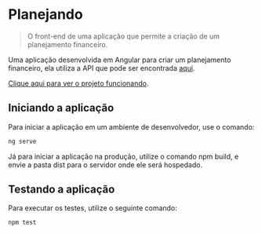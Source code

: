 # Planejando
> O front-end de uma aplicação que permite a criação de um planejamento financeiro.

Uma aplicação desenvolvida em Angular para criar um planejamento financeiro, ela utiliza a API que pode ser encontrada [aqui](https://github.com/ViniciusBessa/planejando_api "Repositório da API").

[Clique aqui para ver o projeto funcionando](https://planejando.web.app/ "Link do projeto").

## Iniciando a aplicação
Para iniciar a aplicação em um ambiente de desenvolvedor, use o comando:

```sh
ng serve
```

Já para iniciar a aplicação na produção, utilize o comando npm build, e envie a pasta dist para o servidor onde ele será hospedado.

## Testando a aplicação
Para executar os testes, utilize o seguinte comando:

```sh
npm test
```
